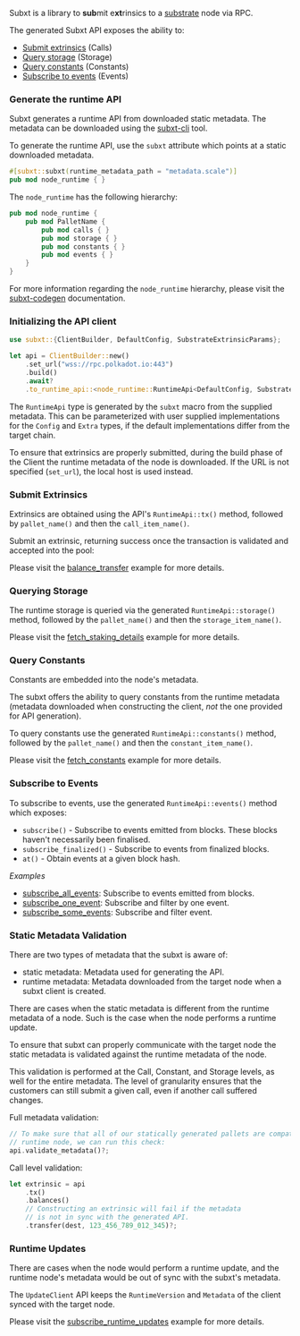 Subxt is a library to **sub**mit e**xt**rinsics to a [substrate](https://github.com/paritytech/substrate) node via RPC.

The generated Subxt API exposes the ability to:
- [Submit extrinsics](https://docs.substrate.io/v3/concepts/extrinsics/) (Calls)
- [Query storage](https://docs.substrate.io/v3/runtime/storage/) (Storage)
- [Query constants](https://docs.substrate.io/how-to-guides/v3/basics/configurable-constants/) (Constants)
- [Subscribe to events](https://docs.substrate.io/v3/runtime/events-and-errors/) (Events)


### Generate the runtime API

Subxt generates a runtime API from downloaded static metadata. The metadata can be downloaded using the
[subxt-cli](https://crates.io/crates/subxt-cli) tool.

To generate the runtime API, use the `subxt` attribute which points at a static downloaded
metadata.

```rust
#[subxt::subxt(runtime_metadata_path = "metadata.scale")]
pub mod node_runtime { }
```

The `node_runtime` has the following hierarchy:

```rust
pub mod node_runtime {
    pub mod PalletName {
        pub mod calls { }
        pub mod storage { }
        pub mod constants { }
        pub mod events { }
    }
}
```

For more information regarding the `node_runtime` hierarchy, please visit the
[subxt-codegen](https://docs.rs/subxt-codegen/latest/subxt_codegen/) documentation.


### Initializing the API client

```rust
use subxt::{ClientBuilder, DefaultConfig, SubstrateExtrinsicParams};

let api = ClientBuilder::new()
    .set_url("wss://rpc.polkadot.io:443")
    .build()
    .await?
    .to_runtime_api::<node_runtime::RuntimeApi<DefaultConfig, SubstrateExtrinsicParams<DefaultConfig>>>();
```

The `RuntimeApi` type is generated by the `subxt` macro from the supplied metadata. This can be parameterized with user
supplied implementations for the `Config` and `Extra` types, if the default implementations differ from the target
chain.

To ensure that extrinsics are properly submitted, during the build phase of the Client the
runtime metadata of the node is downloaded. If the URL is not specified (`set_url`), the local host is used instead.


### Submit Extrinsics

Extrinsics are obtained using the API's `RuntimeApi::tx()` method, followed by `pallet_name()` and then the
`call_item_name()`.

Submit an extrinsic, returning success once the transaction is validated and accepted into the pool:

Please visit the [balance_transfer](../examples/examples/balance_transfer.rs) example for more details.


### Querying Storage

The runtime storage is queried via the generated `RuntimeApi::storage()` method, followed by the `pallet_name()` and
then the `storage_item_name()`.

Please visit the [fetch_staking_details](../examples/examples/fetch_staking_details.rs) example for more details.

### Query Constants

Constants are embedded into the node's metadata.

The subxt offers the ability to query constants from the runtime metadata (metadata downloaded when constructing
the client, *not* the one provided for API generation).

To query constants use the generated `RuntimeApi::constants()` method, followed by the `pallet_name()` and then the
`constant_item_name()`.

Please visit the [fetch_constants](../examples/examples/fetch_constants.rs) example for more details.

### Subscribe to Events

To subscribe to events, use the generated `RuntimeApi::events()` method which exposes:
- `subscribe()` - Subscribe to events emitted from blocks. These blocks haven't necessarily been finalised.
- `subscribe_finalized()` - Subscribe to events from finalized blocks.
- `at()` - Obtain events at a given block hash.


*Examples*
- [subscribe_all_events](../examples/examples/subscribe_all_events.rs): Subscribe to events emitted from blocks.
- [subscribe_one_event](../examples/examples/subscribe_one_event.rs): Subscribe and filter by one event.
- [subscribe_some_events](../examples/examples/subscribe_some_events.rs): Subscribe and filter event.

### Static Metadata Validation

There are two types of metadata that the subxt is aware of:
- static metadata: Metadata used for generating the API.
- runtime metadata: Metadata downloaded from the target node when a subxt client is created.

There are cases when the static metadata is different from the runtime metadata of a node.
Such is the case when the node performs a runtime update.

To ensure that subxt can properly communicate with the target node the static metadata is validated
against the runtime metadata of the node.

This validation is performed at the Call, Constant, and Storage levels, as well for the entire metadata.
The level of granularity ensures that the customers can still submit a given call, even if another
call suffered changes.

Full metadata validation:

```rust
// To make sure that all of our statically generated pallets are compatible with the
// runtime node, we can run this check:
api.validate_metadata()?;
```

Call level validation:

```rust
let extrinsic = api
    .tx()
    .balances()
    // Constructing an extrinsic will fail if the metadata
    // is not in sync with the generated API.
    .transfer(dest, 123_456_789_012_345)?;
```

### Runtime Updates

There are cases when the node would perform a runtime update, and the runtime node's metadata would be
out of sync with the subxt's metadata.

The `UpdateClient` API keeps the `RuntimeVersion` and `Metadata` of the client synced with the target node.


Please visit the [subscribe_runtime_updates](../examples/examples/subscribe_runtime_updates.rs) example for more details.
